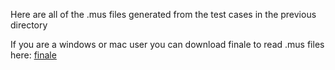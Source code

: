 Here are all of the .mus files generated from the test cases in
the previous directory

If you are a windows or mac user you can download finale to read .mus files here: [finale](http://www.finalemusic.com/notepad/default.aspx "finale")
